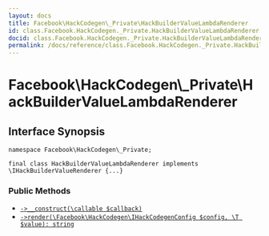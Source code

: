 ```yaml
---
layout: docs
title: Facebook\HackCodegen\_Private\HackBuilderValueLambdaRenderer
id: class.Facebook.HackCodegen._Private.HackBuilderValueLambdaRenderer
docid: class.Facebook.HackCodegen._Private.HackBuilderValueLambdaRenderer
permalink: /docs/reference/class.Facebook.HackCodegen._Private.HackBuilderValueLambdaRenderer/
---
```

# Facebook\\HackCodegen\\_Private\\HackBuilderValueLambdaRenderer




## Interface Synopsis




``` Hack
namespace Facebook\HackCodegen\_Private;

final class HackBuilderValueLambdaRenderer implements \IHackBuilderValueRenderer {...}
```




### Public Methods




+ [` ->__construct(\callable $callback) `](<class.Facebook.HackCodegen._Private.HackBuilderValueLambdaRenderer.__construct.md>)
+ [` ->render(\Facebook\HackCodegen\IHackCodegenConfig $config, \T $value): string `](<class.Facebook.HackCodegen._Private.HackBuilderValueLambdaRenderer.render.md>)